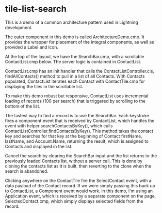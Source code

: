 # tile-list-search

This is a demo of a common architecture pattern used in Lightning development.

The outer component in this demo is called ArchitectureDemo.cmp.
It provides the wrapper for placement of the integral components,
as well as provided a Label and Icon.

At the top of the layout, we have the SearchBar.cmp, with a scrollable
ContactList.cmp below. The server logic is contained in ContactList.

ContactList.cmp has an init handler that calls the ContactListController.cls, 
findAllContacts() method to pull in a list of all Contacts. With Contacts populated,
ContactList iterates each Contact with ContactTile.cmp for displaying the tiles
in the scrollable list.

To make this demo robust but responsive, ContactList uses incremental loading of records (100 per search)
that is triggered by scrolling to the bottom of the list.

The fastest way to find a record is to use the SearchBar. Each keystroke fires
a component event that is received by ContactList, which handles the event with
helper.searchContactsByKey(), which calls ContactListController.findContactsByKey(). 
This method takes the contact key and searches for that key at the beginning of
Contact firstName, lastName, and Account.Name, returning the result, which is 
assigned to Contacts and displayed in the list.

Cancel the search by clearing the SearchBar input and the list returns to the
previously loaded Contacts list, without a server call. This is done by
cloning the contacts list as it is built, then reverting to the clone when the
search is abandoned.

Clicking anywhere on the ContactTile fire the SelectContact event, with a data
payload of the Contact record. If we were simply passing this back up to ContactList,
a Component event would work. In this demo, I'm using an Application event, which is
received by a separate component on the page, SelectedContact.cmp, which simply
displays selected fields from the record.